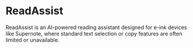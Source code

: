 # ReadAssist
ReadAssist is an AI-powered reading assistant designed for e-ink devices like Supernote, where standard text selection or copy features are often limited or unavailable.
